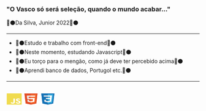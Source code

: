 ### "O Vasco só será seleção, quando o mundo acabar..."
🔴⚫Da Silva, Junior 2022🔴⚫

<hr></hr>

- 🔴⚫Estudo e trabalho com front-end🔴⚫
- 🔴⚫Neste momento, estudando Javascript🔴⚫
- 🔴⚫Eu torço para o mengão, como já deve ter percebido acima🔴⚫
- 🔴⚫Aprendi banco de dados, Portugol etc.🔴⚫

<hr></hr>

<div style="display: inline_block"><br>
  <img align="center" alt="Js" height="30" width="40" src="https://raw.githubusercontent.com/devicons/devicon/master/icons/javascript/javascript-plain.svg">
  <img align="center" alt="HTML" height="30" width="40" src="https://raw.githubusercontent.com/devicons/devicon/master/icons/html5/html5-original.svg">
  <img align="center" alt="CSS" height="30" width="40" src="https://raw.githubusercontent.com/devicons/devicon/master/icons/css3/css3-original.svg">
